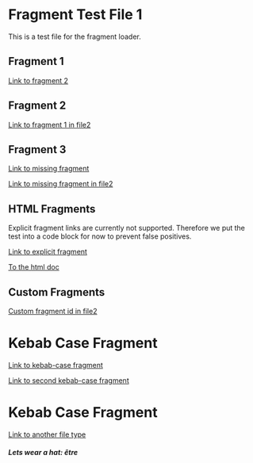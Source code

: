 # Fragment Test File 1

This is a test file for the fragment loader.

## Fragment 1

[Link to fragment 2](#fragment-2)

## Fragment 2

[Link to fragment 1 in file2](file2.md#fragment-1)

## Fragment 3

[Link to missing fragment](#missing-fragment)

[Link to missing fragment in file2](file2.md#missing-fragment)

## HTML Fragments

Explicit fragment links are currently not supported.
Therefore we put the test into a code block for now to prevent false positives.

<a id="explicit-fragment"></a>

[Link to explicit fragment](#explicit-fragment)

[To the html doc](file.html#a-word)

## Custom Fragments

[Custom fragment id in file2](file2.md#custom-id)

# Kebab Case Fragment

[Link to kebab-case fragment](#kebab-case-fragment)

[Link to second kebab-case fragment](#kebab-case-fragment-1)

# Kebab Case Fragment

[Link to another file type](empty_file#fragment)

##### Lets wear a hat: être
